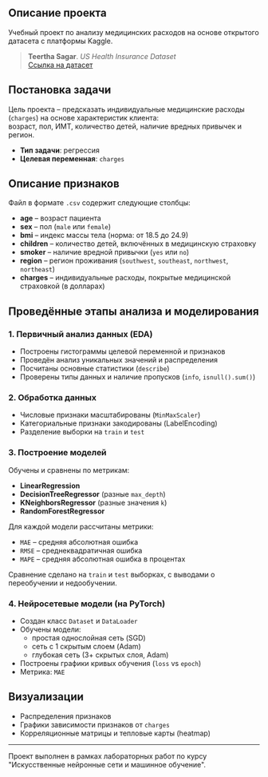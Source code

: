 ## Описание проекта

Учебный проект по анализу медицинских расходов на основе открытого датасета с платформы Kaggle.

> **Teertha Sagar**. *US Health Insurance Dataset*  
> [Ссылка на датасет](https://www.kaggle.com/datasets/teertha/ushealthinsurancedataset)

## Постановка задачи

Цель проекта – предсказать индивидуальные медицинские расходы (`charges`) на основе характеристик клиента:  
возраст, пол, ИМТ, количество детей, наличие вредных привычек и регион.

- **Тип задачи**: регрессия  
- **Целевая переменная**: `charges`

## Описание признаков

Файл в формате `.csv` содержит следующие столбцы:

- **age** – возраст пациента  
- **sex** – пол (`male` или `female`)  
- **bmi** – индекс массы тела (норма: от 18.5 до 24.9)  
- **children** – количество детей, включённых в медицинскую страховку  
- **smoker** – наличие вредной привычки (`yes` или `no`)  
- **region** – регион проживания (`southwest`, `southeast`, `northwest`, `northeast`)  
- **charges** – индивидуальные расходы, покрытые медицинской страховкой (в долларах)

## Проведённые этапы анализа и моделирования

### 1. Первичный анализ данных (EDA)

- Построены гистограммы целевой переменной и признаков
- Проведён анализ уникальных значений и распределения
- Посчитаны основные статистики (`describe`)
- Проверены типы данных и наличие пропусков (`info`, `isnull().sum()`)

### 2. Обработка данных

- Числовые признаки масштабированы (`MinMaxScaler`)
- Категориальные признаки закодированы (LabelEncoding)
- Разделение выборки на `train` и `test`

### 3. Построение моделей

Обучены и сравнены по метрикам:

- **LinearRegression**
- **DecisionTreeRegressor** (разные `max_depth`)
- **KNeighborsRegressor** (разные значения `k`)
- **RandomForestRegressor**

Для каждой модели рассчитаны метрики:

- `MAE` – средняя абсолютная ошибка  
- `RMSE` – среднеквадратичная ошибка  
- `MAPE` – средняя абсолютная ошибка в процентах  

Сравнение сделано на `train` и `test` выборках, с выводами о переобучении и недообучении.

### 4. Нейросетевые модели (на PyTorch)

- Создан класс `Dataset` и `DataLoader`
- Обучены модели:
  - простая однослойная сеть (SGD)
  - сеть с 1 скрытым слоем (Adam)
  - глубокая сеть (3+ скрытых слоя, Adam)
- Построены графики кривых обучения (`loss` vs `epoch`)
- Метрика: `MAE`

## Визуализации

- Распределения признаков
- Графики зависимости признаков от `charges`
- Корреляционные матрицы и тепловые карты (heatmap)

---

Проект выполнен в рамках лабораторных работ по курсу "Искусственные нейронные сети и машинное обучение".

